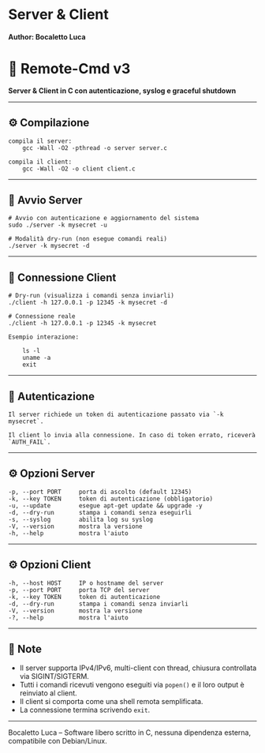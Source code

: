 # Server & Client
#### Author: Bocaletto Luca

# 🔧 Remote-Cmd v3

**Server & Client in C con autenticazione, syslog e graceful shutdown**

---

## ⚙️ Compilazione

	compila il server:
		gcc -Wall -O2 -pthread -o server server.c

	compila il client:
		gcc -Wall -O2 -o client client.c

---

## 🚀 Avvio Server

	# Avvio con autenticazione e aggiornamento del sistema
	sudo ./server -k mysecret -u

	# Modalità dry-run (non esegue comandi reali)
	./server -k mysecret -d

---

## 🧪 Connessione Client

	# Dry-run (visualizza i comandi senza inviarli)
	./client -h 127.0.0.1 -p 12345 -k mysecret -d

	# Connessione reale
	./client -h 127.0.0.1 -p 12345 -k mysecret

	Esempio interazione:

		ls -l
		uname -a
		exit

---

## 🔐 Autenticazione

	Il server richiede un token di autenticazione passato via `-k mysecret`.

	Il client lo invia alla connessione. In caso di token errato, riceverà `AUTH_FAIL`.

---

## ⚙️ Opzioni Server

	-p, --port PORT     porta di ascolto (default 12345)
	-k, --key TOKEN     token di autenticazione (obbligatorio)
	-u, --update        esegue apt-get update && upgrade -y
	-d, --dry-run       stampa i comandi senza eseguirli
	-s, --syslog        abilita log su syslog
	-V, --version       mostra la versione
	-h, --help          mostra l'aiuto

---

## ⚙️ Opzioni Client

	-h, --host HOST     IP o hostname del server
	-p, --port PORT     porta TCP del server
	-k, --key TOKEN     token di autenticazione
	-d, --dry-run       stampa i comandi senza inviarli
	-V, --version       mostra la versione
	-?, --help          mostra l'aiuto

---

## 📝 Note

- Il server supporta IPv4/IPv6, multi-client con thread, chiusura controllata via SIGINT/SIGTERM.
- Tutti i comandi ricevuti vengono eseguiti via `popen()` e il loro output è reinviato al client.
- Il client si comporta come una shell remota semplificata.
- La connessione termina scrivendo `exit`.

---

Bocaletto Luca – Software libero scritto in C, nessuna dipendenza esterna, compatibile con Debian/Linux.
